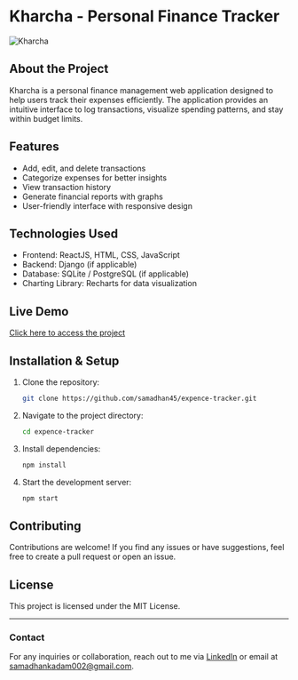 # Kharcha - Personal Finance Tracker

![Kharcha](https://samadhan45.github.io/expence-tracker/)

## About the Project
Kharcha is a personal finance management web application designed to help users track their expenses efficiently. The application provides an intuitive interface to log transactions, visualize spending patterns, and stay within budget limits.

## Features
- Add, edit, and delete transactions
- Categorize expenses for better insights
- View transaction history
- Generate financial reports with graphs
- User-friendly interface with responsive design

## Technologies Used
- Frontend: ReactJS, HTML, CSS, JavaScript
- Backend: Django (if applicable)
- Database: SQLite / PostgreSQL (if applicable)
- Charting Library: Recharts for data visualization

## Live Demo
[Click here to access the project](https://samadhan45.github.io/expence-tracker/)

## Installation & Setup
1. Clone the repository:
   ```sh
   git clone https://github.com/samadhan45/expence-tracker.git
   ```
2. Navigate to the project directory:
   ```sh
   cd expence-tracker
   ```
3. Install dependencies:
   ```sh
   npm install
   ```
4. Start the development server:
   ```sh
   npm start
   ```

## Contributing
Contributions are welcome! If you find any issues or have suggestions, feel free to create a pull request or open an issue.

## License
This project is licensed under the MIT License.

---

### Contact
For any inquiries or collaboration, reach out to me via [LinkedIn](https://www.linkedin.com/in/samadhan45/) or email at samadhankadam002@gmail.com.

